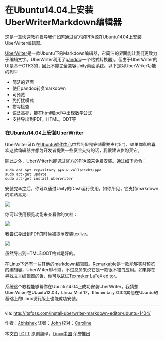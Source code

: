 在Ubuntu14.04上安装UberWriterMarkdown编辑器
================================================================================
这是一篇快速教程指导我们如何通过官方的PPA源在Ubuntu14.04上安装UberWriter编辑器。

[UberWriter][1]是一款Ubuntu下的Markdown编辑器，它简洁的界面能让我们更致力于编辑文字。UberWriter利用了[pandoc][3](一个格式转换器)。但由于UberWriter的UI是基于GTK3的，因此不能完全兼容Unity桌面系统。以下是对UberWriter功能的列举：

- 简洁的界面
- 使用pandoc转换markdown
- 可预览
- 免打扰模式
- 拼写检查
- 语法高亮，能在html和pdf中出现数学公式
- 支持导出到PDF，HTML，ODT等

### 在Ubuntu14.04上安装UberWriter ###

UberWriter可以在[Ubuntu软件中心][4]中找到但是安装需要支付5刀。如果你真的喜欢这款编辑器并想为开发者提供一些资金支持的话，我很建议你购买它。

除此之外，UberWriter也能通过官方的PPA源来免费安装。通过如下命令：

    sudo add-apt-repository ppa:w-vollprecht/ppa
    sudo apt-get update
    sudo apt-get install uberwriter

安装完毕之后，你可以通过Unity的Dash运行使用。如你所见，它支持markdown的语法高亮:

![](http://itsfoss.itsfoss.netdna-cdn.com/wp-content/uploads/2014/09/UberWriter_Ubuntu.jpeg)

你可以使用预览功能来查看你的文档：

![](http://itsfoss.itsfoss.netdna-cdn.com/wp-content/uploads/2014/09/UberWriter_Ubuntu_1.jpeg)

我尝试导出到PDF的时候被提示安装texlive。 

![](http://itsfoss.itsfoss.netdna-cdn.com/wp-content/uploads/2014/09/UberWriter_Ubuntu_PDF_Export.png)

虽然导出到HTML和ODT格式是好的。

在Linux下还有一些其他的markdown编辑器。[Remarkable][5]是一款能够实时预览的编辑器，UberWriter却不能，不过总的来说它是一款很不错的应用。如果你在寻找文本编辑器的话，你可以试试[Texmaker LaTeX editor][6]。

系统这个教程能够帮你在Ubuntu14.04上成功安装UberWriter。我猜想UberWriter在Ubuntu12.04，Linux Mint 17，Elementary OS和其他在Ubuntu的基础上的Linux发行版上也能成功安装。

--------------------------------------------------------------------------------

via: http://itsfoss.com/install-uberwriter-markdown-editor-ubuntu-1404/

作者：[Abhishek][a]
译者：[John](https://github.com/johnhoow)
校对：[Caroline](https://github.com/carolinewuyan)

本文由 [LCTT](https://github.com/LCTT/TranslateProject) 原创翻译，[Linux中国](http://linux.cn/) 荣誉推出

[a]:http://itsfoss.com/author/Abhishek/
[1]:http://uberwriter.wolfvollprecht.de/
[2]:http://en.wikipedia.org/wiki/Markdown
[3]:http://johnmacfarlane.net/pandoc/
[4]:apt://uberwriter
[5]:http://itsfoss.com/remarkable-markdown-editor-linux/
[6]:http://itsfoss.com/install-latex-ubuntu-1404/
